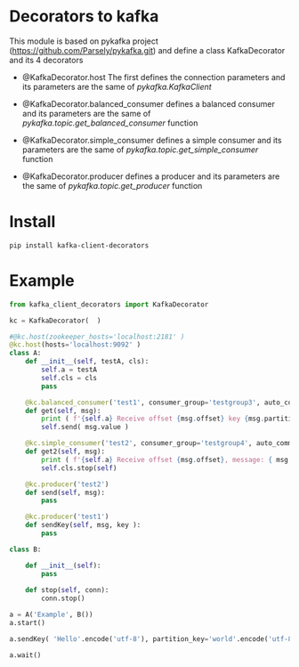 # Decorators to kafka
This module is based on pykafka project (https://github.com/Parsely/pykafka.git) and define a class KafkaDecorator and its 4 decorators

* @KafkaDecorator.host
The first defines the connection parameters and
its parameters are the same of *pykafka.KafkaClient*  


* @KafkaDecorator.balanced_consumer defines a balanced consumer and
its parameters are the same of *pykafka.topic.get_balanced_consumer* function


* @KafkaDecorator.simple_consumer defines a simple consumer and
its parameters are the same of *pykafka.topic.get_simple_consumer* function

* @KafkaDecorator.producer defines a producer and
its parameters are the same of *pykafka.topic.get_producer* function

# Install

	pip install kafka-client-decorators
 
# Example
```python
from kafka_client_decorators import KafkaDecorator

kc = KafkaDecorator(  )

#@kc.host(zookeeper_hosts='localhost:2181' )
@kc.host(hosts='localhost:9092' )
class A:
	def __init__(self, testA, cls):
		self.a = testA
		self.cls = cls
		pass

	@kc.balanced_consumer('test1', consumer_group='testgroup3', auto_commit_enable=True, managed=True, consumer_timeout_ms=1000)
	def get(self, msg):
		print ( f'{self.a} Receive offset {msg.offset} key {msg.partition_key} message: { msg.value }' )
		self.send( msg.value )

	@kc.simple_consumer('test2', consumer_group='testgroup4', auto_commit_enable=True, consumer_timeout_ms=1000)
	def get2(self, msg):
		print ( f'{self.a} Receive offset {msg.offset}, message: { msg.value }' )
		self.cls.stop(self)

	@kc.producer('test2')
	def send(self, msg):
		pass

	@kc.producer('test1')
	def sendKey(self, msg, key ):
		pass

class B:

	def __init__(self):
		pass
		
	def stop(self, conn):
		conn.stop()

a = A('Example', B())
a.start()

a.sendKey( 'Hello'.encode('utf-8'), partition_key='world'.encode('utf-8') )

a.wait()
```


